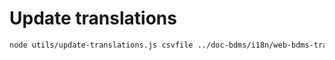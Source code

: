 
# Update translations

```bash
node utils/update-translations.js csvfile ../doc-bdms/i18n/web-bdms-translations.csv 
```